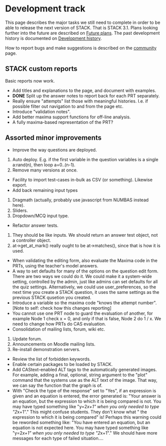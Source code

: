 # Development track

This page describes the major tasks we still need to complete in order to be
able to release the next version of STACK. That is STACK 3.1. Plans looking
further into the future are described on [Future plans](Future_plans.md). The
past development history is documented on [Development history](Development_history.md).

How to report bugs and make suggestions is described on the [community](../About/Community.md) page.

## STACK custom reports ##

Basic reports now work.

* Add titles and explanations to the page, and document with examples.
* **DONE** Split up the answer notes to report back for each PRT separately.
* Really ensure "attempts" list those with meaningful histories.  I.e. if possible filter out navigation to and from the page etc.
* Introduce "validation notes".
* Add better maxima support functions for off-line analysis.
 * A fully maxima-based representation of the PRT?

## Assorted minor improvements ##

* Improve the way questions are deployed.
 1. Auto deploy.  E.g. if the first variable in the question variables is a single a:rand(n), then loop a=0..(n-1).
 1. Remove many versions at once.
* Facility to import test-cases in-bulk as CSV (or something). Likewise export.
* Add back remaining input types
 1. Dragmath (actually, probably use javascript from NUMBAS instead here).
 2. Sliders.
 3. Dropdown/MCQ input type.
* Refactor answer tests.
 1. They should be like inputs. We should return an answer test object, not a controller object.
 2. at->get_at_mark() really ought to be at->matches(), since that is how it is used.
* When validating the editing form, also evaluate the Maxima code in the PRTs, using the teacher's model answers.
* A way to set defaults for many of the options on the question edit form. There are two ways we could do it. We could make it a system-wide setting, controlled by the admin, just like admins can set defaults for all the quiz settings. Alternatively, we could use user_preferences, so the next time you create a STACK question, it uses the same settings as the previous STACK qusetion you created.
* Introduce a variable so the maxima code "knows the attempt number". [Note to self: check how this changes reporting]
* You cannot use one PRT node to guard the evaluation of another, for example Node 1 check x = 0, and only if that is false, Node 2 do 1 / x. We need to change how PRTs do CAS evaluation.
* Consolidation of mailing lists, forum, wiki etc.
 1. Update forum.
 2. Announcements on Moodle mailing lists.
 3. Re-install demonstration servers.
* Review the list of forbidden keywords.
* Enable certain packages to be loaded by STACK.
* Add CAStext-enabled ALT tags to the automatically generated images. For example, adding a final, optional, string argument to the "plot" command that the systems use as the ALT text of the image. That way, we can say the function that the graph is of. 
* With "Check the type of the response" set to "Yes", if an expression is given and an equation is entered, the error generated is: "Your answer is an equation, but the expression to which it is being compared is not. You may have typed something like "y=2*x+1" when you only needed to type "2*x+1"." This might confuse students. They don't know what " the expression to which it is being compared" is! Perhaps this warning could be reworded something like: "You have entered an equation, but an equation is not expected here. You may have typed something like "y=2*x+1" when you only needed to type "2*x+1"." We should have more messages for each type of failed situation....
